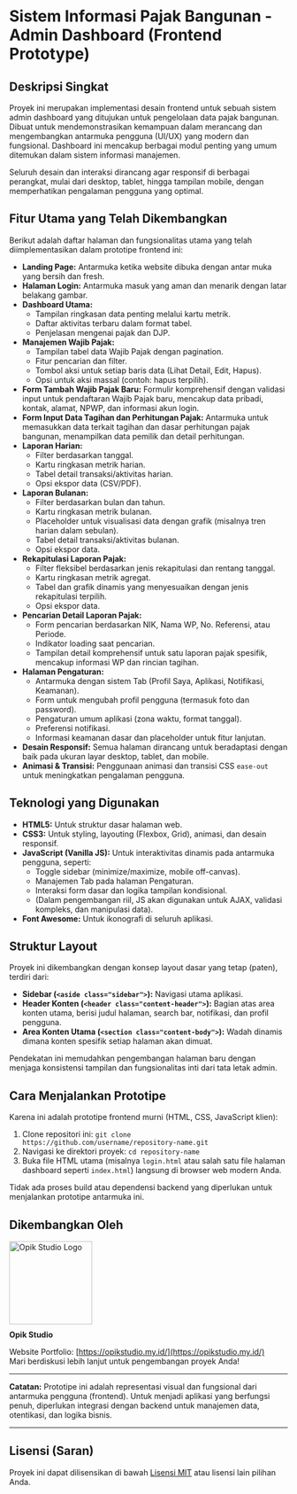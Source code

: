 # Sistem Informasi Pajak Bangunan - Admin Dashboard (Frontend Prototype)

## Deskripsi Singkat

Proyek ini merupakan implementasi desain frontend untuk sebuah sistem admin dashboard yang ditujukan untuk pengelolaan data pajak bangunan. Dibuat untuk mendemonstrasikan kemampuan dalam merancang dan mengembangkan antarmuka pengguna (UI/UX) yang modern dan fungsional. Dashboard ini mencakup berbagai modul penting yang umum ditemukan dalam sistem informasi manajemen.

Seluruh desain dan interaksi dirancang agar responsif di berbagai perangkat, mulai dari desktop, tablet, hingga tampilan mobile, dengan memperhatikan pengalaman pengguna yang optimal.

## Fitur Utama yang Telah Dikembangkan

Berikut adalah daftar halaman dan fungsionalitas utama yang telah diimplementasikan dalam prototipe frontend ini:

- **Landing Page:** Antarmuka ketika website dibuka dengan antar muka yang bersih dan fresh.
- **Halaman Login:** Antarmuka masuk yang aman dan menarik dengan latar belakang gambar.
- **Dashboard Utama:**
  - Tampilan ringkasan data penting melalui kartu metrik.
  - Daftar aktivitas terbaru dalam format tabel.
  - Penjelasan mengenai pajak dan DJP.
- **Manajemen Wajib Pajak:**
  - Tampilan tabel data Wajib Pajak dengan pagination.
  - Fitur pencarian dan filter.
  - Tombol aksi untuk setiap baris data (Lihat Detail, Edit, Hapus).
  - Opsi untuk aksi massal (contoh: hapus terpilih).
- **Form Tambah Wajib Pajak Baru:** Formulir komprehensif dengan validasi input untuk pendaftaran Wajib Pajak baru, mencakup data pribadi, kontak, alamat, NPWP, dan informasi akun login.
- **Form Input Data Tagihan dan Perhitungan Pajak:** Antarmuka untuk memasukkan data terkait tagihan dan dasar perhitungan pajak bangunan, menampilkan data pemilik dan detail perhitungan.
- **Laporan Harian:**
  - Filter berdasarkan tanggal.
  - Kartu ringkasan metrik harian.
  - Tabel detail transaksi/aktivitas harian.
  - Opsi ekspor data (CSV/PDF).
- **Laporan Bulanan:**
  - Filter berdasarkan bulan dan tahun.
  - Kartu ringkasan metrik bulanan.
  - Placeholder untuk visualisasi data dengan grafik (misalnya tren harian dalam sebulan).
  - Tabel detail transaksi/aktivitas bulanan.
  - Opsi ekspor data.
- **Rekapitulasi Laporan Pajak:**
  - Filter fleksibel berdasarkan jenis rekapitulasi dan rentang tanggal.
  - Kartu ringkasan metrik agregat.
  - Tabel dan grafik dinamis yang menyesuaikan dengan jenis rekapitulasi terpilih.
  - Opsi ekspor data.
- **Pencarian Detail Laporan Pajak:**
  - Form pencarian berdasarkan NIK, Nama WP, No. Referensi, atau Periode.
  - Indikator loading saat pencarian.
  - Tampilan detail komprehensif untuk satu laporan pajak spesifik, mencakup informasi WP dan rincian tagihan.
- **Halaman Pengaturan:**
  - Antarmuka dengan sistem Tab (Profil Saya, Aplikasi, Notifikasi, Keamanan).
  - Form untuk mengubah profil pengguna (termasuk foto dan password).
  - Pengaturan umum aplikasi (zona waktu, format tanggal).
  - Preferensi notifikasi.
  - Informasi keamanan dasar dan placeholder untuk fitur lanjutan.
- **Desain Responsif:** Semua halaman dirancang untuk beradaptasi dengan baik pada ukuran layar desktop, tablet, dan mobile.
- **Animasi & Transisi:** Penggunaan animasi dan transisi CSS `ease-out` untuk meningkatkan pengalaman pengguna.

## Teknologi yang Digunakan

- **HTML5:** Untuk struktur dasar halaman web.
- **CSS3:** Untuk styling, layouting (Flexbox, Grid), animasi, dan desain responsif.
- **JavaScript (Vanilla JS):** Untuk interaktivitas dinamis pada antarmuka pengguna, seperti:
  - Toggle sidebar (minimize/maximize, mobile off-canvas).
  - Manajemen Tab pada halaman Pengaturan.
  - Interaksi form dasar dan logika tampilan kondisional.
  - (Dalam pengembangan riil, JS akan digunakan untuk AJAX, validasi kompleks, dan manipulasi data).
- **Font Awesome:** Untuk ikonografi di seluruh aplikasi.

## Struktur Layout

Proyek ini dikembangkan dengan konsep layout dasar yang tetap (paten), terdiri dari:

- **Sidebar (`<aside class="sidebar">`):** Navigasi utama aplikasi.
- **Header Konten (`<header class="content-header">`):** Bagian atas area konten utama, berisi judul halaman, search bar, notifikasi, dan profil pengguna.
- **Area Konten Utama (`<section class="content-body">`):** Wadah dinamis dimana konten spesifik setiap halaman akan dimuat.

Pendekatan ini memudahkan pengembangan halaman baru dengan menjaga konsistensi tampilan dan fungsionalitas inti dari tata letak admin.

## Cara Menjalankan Prototipe

Karena ini adalah prototipe frontend murni (HTML, CSS, JavaScript klien):

1.  Clone repositori ini: `git clone https://github.com/username/repository-name.git`
2.  Navigasi ke direktori proyek: `cd repository-name`
3.  Buka file HTML utama (misalnya `login.html` atau salah satu file halaman dashboard seperti `index.html`) langsung di browser web modern Anda.

Tidak ada proses build atau dependensi backend yang diperlukan untuk menjalankan prototipe antarmuka ini.

## Dikembangkan Oleh

<p>
  <a href="https://opikstudio.my.id/" target="_blank">
    <img src="https://opikstudio.my.id/images/logo_White.png" alt="Opik Studio Logo" width="150" style="margin-bottom:10px;">
  </a>
  <br>
  <strong>Opik Studio</strong>
</p>

Website Portfolio: [https://opikstudio.my.id/](https://opikstudio.my.id/) <br>
Mari berdiskusi lebih lanjut untuk pengembangan proyek Anda!

---

**Catatan:** Prototipe ini adalah representasi visual dan fungsional dari antarmuka pengguna (frontend). Untuk menjadi aplikasi yang berfungsi penuh, diperlukan integrasi dengan backend untuk manajemen data, otentikasi, dan logika bisnis.

---

## Lisensi (Saran)

Proyek ini dapat dilisensikan di bawah [Lisensi MIT](https://opensource.org/licenses/MIT) atau lisensi lain pilihan Anda.

